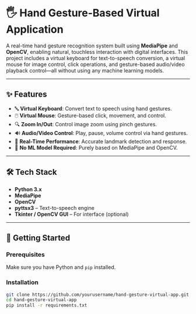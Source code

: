 # 🖐️ Hand Gesture-Based Virtual Application

A real-time hand gesture recognition system built using **MediaPipe** and **OpenCV**, enabling natural, touchless interaction with digital interfaces. This project includes a virtual keyboard for text-to-speech conversion, a virtual mouse for image control, click operations, and gesture-based audio/video playback control—all without using any machine learning models.

---

## ✨ Features

- 🔤 **Virtual Keyboard**: Convert text to speech using hand gestures.
- 🖱️ **Virtual Mouse**: Gesture-based click, movement, and control.
- 🔍 **Zoom In/Out**: Control image zoom using pinch gestures.
- 🔊 **Audio/Video Control**: Play, pause, volume control via hand gestures.
- 🎯 **Real-Time Performance**: Accurate landmark detection and response.
- 🧠 **No ML Model Required**: Purely based on MediaPipe and OpenCV.

---

## 🛠️ Tech Stack

- **Python 3.x**
- **MediaPipe**
- **OpenCV**
- **pyttsx3** – Text-to-speech engine
- **Tkinter / OpenCV GUI** – For interface (optional)

---

## 🚀 Getting Started

### Prerequisites

Make sure you have Python and `pip` installed.

### Installation

```bash
git clone https://github.com/yourusername/hand-gesture-virtual-app.git
cd hand-gesture-virtual-app
pip install -r requirements.txt
